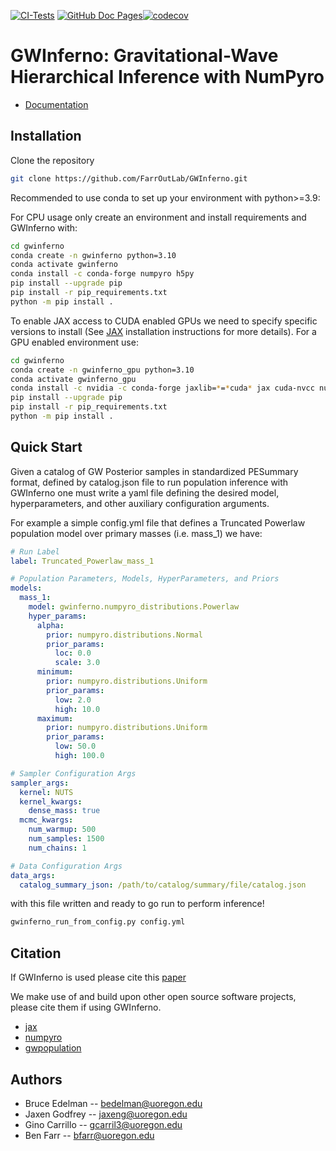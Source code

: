 [![CI-Tests](https://github.com/FarrOutLab/GWInferno/actions/workflows/ci-tests.yml/badge.svg)](https://github.com/FarrOutLab/GWInferno/actions/workflows/ci-tests.yml)
[![GitHub Doc Pages](https://github.com/FarrOutLab/GWInferno/actions/workflows/docs-gh-pages.yml/badge.svg)](https://github.com/FarrOutLab/GWInferno/actions/workflows/docs-gh-pages.yml)[![codecov](https://codecov.io/gh/FarrOutLab/GWInferno/branch/main/graph/badge.svg?token=PLXM4211S3)](https://codecov.io/gh/FarrOutLab/GWInferno)

# GWInferno: Gravitational-Wave Hierarchical Inference with NumPyro

- [Documentation](https://farroutlab.github.io/GWInferno/)

## Installation

Clone the repository

```bash
git clone https://github.com/FarrOutLab/GWInferno.git
```

Recommended to use conda to set up your environment with python>=3.9:

For CPU usage only create an environment and install requirements and GWInferno with:

```bash
cd gwinferno
conda create -n gwinferno python=3.10
conda activate gwinferno
conda install -c conda-forge numpyro h5py 
pip install --upgrade pip
pip install -r pip_requirements.txt
python -m pip install .
```

To enable JAX access to CUDA enabled GPUs we need to specify specific versions to install (See [JAX](https://github.com/google/jax) installation instructions for more details). For a GPU enabled environment use:

```bash
cd gwinferno
conda create -n gwinferno_gpu python=3.10
conda activate gwinferno_gpu
conda install -c nvidia -c conda-forge jaxlib=*=*cuda* jax cuda-nvcc numpyro h5py
pip install --upgrade pip
pip install -r pip_requirements.txt
python -m pip install .
```

## Quick Start
Given a catalog of GW Posterior samples in standardized PESummary format, defined by catalog.json file to run population inference with GWInferno one must write a yaml file defining the desired model, hyperparameters, and other auxiliary configuration arguments. 

For example a simple config.yml file that defines a Truncated Powerlaw population model over primary masses (i.e. mass_1) we have:

```yaml
# Run Label
label: Truncated_Powerlaw_mass_1

# Population Parameters, Models, HyperParameters, and Priors
models:
  mass_1:
    model: gwinferno.numpyro_distributions.Powerlaw
    hyper_params:
      alpha:
        prior: numpyro.distributions.Normal
        prior_params:
          loc: 0.0
          scale: 3.0
      minimum:
        prior: numpyro.distributions.Uniform
        prior_params:
          low: 2.0
          high: 10.0
      maximum:
        prior: numpyro.distributions.Uniform
        prior_params:
          low: 50.0
          high: 100.0

# Sampler Configuration Args
sampler_args:
  kernel: NUTS
  kernel_kwargs:
    dense_mass: true
  mcmc_kwargs:
    num_warmup: 500
    num_samples: 1500
    num_chains: 1

# Data Configuration Args
data_args:
  catalog_summary_json: /path/to/catalog/summary/file/catalog.json
```

with this file written and ready to go run to perform inference!

```bash
gwinferno_run_from_config.py config.yml
```

## Citation

If GWInferno is used please cite this [paper](https://arxiv.org/abs/2210.12834)

We make use of and build upon other open source software projects, please cite them if using GWInferno.

- [jax](https://github.com/google/jax)
- [numpyro](https://github.com/pyro-ppl/numpyro)
- [gwpopulation](https://github.com/ColmTalbot/gwpopulation)

## Authors

- Bruce Edelman -- bedelman@uoregon.edu
- Jaxen Godfrey -- jaxeng@uoregon.edu
- Gino Carrillo -- gcarril3@uoregon.edu
- Ben Farr -- bfarr@uoregon.edu
